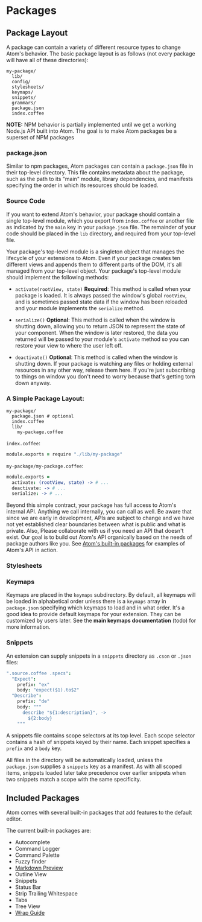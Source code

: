 # Packages

## Package Layout

A package can contain a variety of different resource types to change Atom's
behavior. The basic package layout is as follows (not every package will
have all of these directories):

```text
my-package/
  lib/
  config/
  stylesheets/
  keymaps/
  snippets/
  grammars/
  package.json
  index.coffee
```

**NOTE:** NPM behavior is partially implemented until we get a working Node.js
API built into Atom. The goal is to make Atom packages be a superset of NPM
packages

### package.json

Similar to npm packages, Atom packages can contain a `package.json` file in their
top-level directory. This file contains metadata about the package, such as the
path to its "main" module, library dependencies, and manifests specifying the
order in which its resources should be loaded.

### Source Code

If you want to extend Atom's behavior, your package should contain a single
top-level module, which you export from `index.coffee` or another file as
indicated by the `main` key in your `package.json` file. The remainder of your
code should be placed in the `lib` directory, and required from your top-level
file.

Your package's top-level module is a singleton object that manages the lifecycle
of your extensions to Atom. Even if your package creates ten different views and
appends them to different parts of the DOM, it's all managed from your top-level
object. Your package's top-level module should implement the following methods:

- `activate(rootView, state)` **Required**: This method is called when your
package is loaded. It is always passed the window's global `rootView`, and is
sometimes passed state data if the window has been reloaded and your module
implements the `serialize` method.

- `serialize()` **Optional**: This method is called when the window is shutting
down, allowing you to return JSON to represent the state of your component. When
the window is later restored, the data you returned will be passed to your
module's `activate` method so you can restore your view to where the user left
off.

- `deactivate()` **Optional**: This method is called when the window is shutting
down. If your package is watching any files or holding external resources in any
other way, release them here. If you're just subscribing to things on window
you don't need to worry because that's getting torn down anyway.

### A Simple Package Layout:

```text
my-package/
  package.json # optional
  index.coffee
  lib/
    my-package.coffee
```

`index.coffee`:
```coffeescript
module.exports = require "./lib/my-package"
```

`my-package/my-package.coffee`:
```coffeescript
module.exports =
  activate: (rootView, state) -> # ...
  deactivate: -> # ...
  serialize: -> # ...
```

Beyond this simple contract, your package has full access to Atom's internal
API. Anything we call internally, you can call as well. Be aware that since we
are early in development, APIs are subject to change and we have not yet
established clear boundaries between what is public and what is private. Also,
Please collaborate with us if you need an API that doesn't exist. Our goal is
to build out Atom's API organically based on the needs of package authors like
you. See [Atom's built-in packages](https://github.com/github/atom/tree/master/src/packages)
for examples of Atom's API in action.

### Stylesheets


### Keymaps

Keymaps are placed in the `keymaps` subdirectory. By default, all keymaps will be
loaded in alphabetical order unless there is a `keymaps` array in `package.json`
specifying which keymaps to load and in what order. It's a good idea to provide
default keymaps for your extension. They can be customized by users later. See
the **main keymaps documentation** (todo) for more information.

### Snippets

An extension can supply snippets in a `snippets` directory as `.cson` or `.json`
files:

```coffeescript
".source.coffee .specs":
  "Expect":
    prefix: "ex"
    body: "expect($1).to$2"
  "Describe":
    prefix: "de"
    body: """
      describe "${1:description}", ->
        ${2:body}
    """
```

A snippets file contains scope selectors at its top level. Each scope selector
contains a hash of snippets keyed by their name. Each snippet specifies a `prefix`
and a `body` key.

All files in the directory will be automatically loaded, unless the
`package.json` supplies a `snippets` key as a manifest. As with all scoped items,
snippets loaded later take precedence over earlier snippets when two snippets
match a scope with the same specificity.

## Included Packages

Atom comes with several built-in packages that add features to the default
editor.

The current built-in packages are:

  * Autocomplete
  * Command Logger
  * Command Palette
  * Fuzzy finder
  * [Markdown Preview](#markdown-preview)
  * Outline View
  * Snippets
  * Status Bar
  * Strip Trailing Whitespace
  * Tabs
  * Tree View
  * [Wrap Guide](#wrap-guide)
